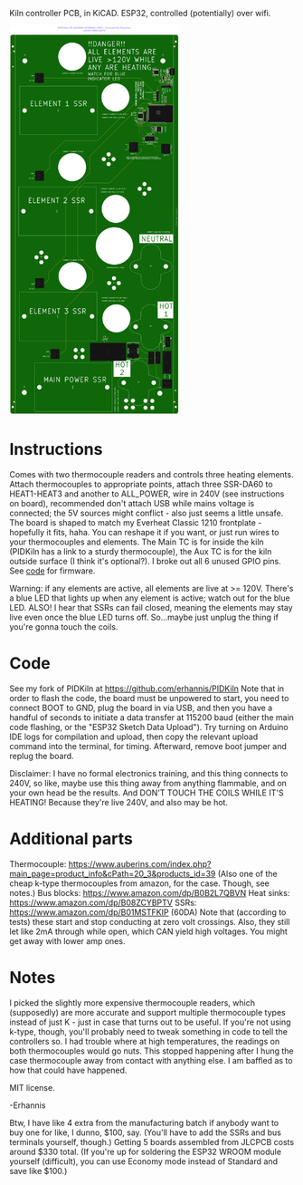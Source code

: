 Kiln controller PCB, in KiCAD.  ESP32, controlled (potentially) over wifi.

<img alt="PCB Diagram, from JLCPCB" src="5335756894208-Produce_DanZhi.SMT_Snapshot.Top.6176162A_Y20.SMT02401121555625.png" width="300" />

# Instructions 
Comes with two thermocouple readers and controls three heating elements.  Attach thermocouples to appropriate points, attach three SSR-DA60 to HEAT1-HEAT3 and another to ALL_POWER, wire in 240V (see instructions on board), recommended don't attach USB while mains voltage is connected; the 5V sources might conflict - also just seems a little unsafe.  The board is shaped to match my Everheat Classic 1210 frontplate - hopefully it fits, haha.  You can reshape it if you want, or just run wires to your thermocouples and elements.  The Main TC is for inside the kiln (PIDKiln has a link to a sturdy thermocouple), the Aux TC is for the kiln outside surface (I think it's optional?).  I broke out all 6 unused GPIO pins.  See [code](#code) for firmware.

Warning: if any elements are active, all elements are live at >= 120V.  There's a blue LED that lights up when any element is active; watch out for the blue LED.  ALSO!  I hear that SSRs can fail closed, meaning the elements may stay live even once the blue LED turns off.  So...maybe just unplug the thing if you're gonna touch the coils.

# Code
See my fork of PIDKiln at https://github.com/erhannis/PIDKiln
Note that in order to flash the code, the board must be unpowered to start, you need to connect BOOT to GND, plug the board in via USB, and then you have a handful of seconds to initiate a data transfer at 115200 baud (either the main code flashing, or the "ESP32 Sketch Data Upload").  Try turning on Arduino IDE logs for compilation and upload, then copy the relevant upload command into the terminal, for timing.  Afterward, remove boot jumper and replug the board.

Disclaimer: I have no formal electronics training, and this thing connects to 240V, so like, maybe use this thing away from anything flammable, and on your own head be the results.  And DON'T TOUCH THE COILS WHILE IT'S HEATING!  Because they're live 240V, and also may be hot.

# Additional parts
Thermocouple: https://www.auberins.com/index.php?main_page=product_info&cPath=20_3&products_id=39
  (Also one of the cheap k-type thermocouples from amazon, for the case.  Though, see notes.)
Bus blocks: https://www.amazon.com/dp/B0B2L7QBVN
Heat sinks: https://www.amazon.com/dp/B08ZCYBPTV
SSRs: https://www.amazon.com/dp/B01MSTFKIP (60DA)
  Note that (according to tests) these start and stop conducting at zero volt crossings.  Also, they still let like 2mA through while open, which CAN yield high voltages.
  You might get away with lower amp ones.

# Notes
I picked the slightly more expensive thermocouple readers, which (supposedly) are more accurate and support multiple thermocouple types instead of just K - just in case that turns out to be useful.  If you're not using k-type, though, you'll probably need to tweak something in code to tell the controllers so.
I had trouble where at high temperatures, the readings on both thermocouples would go nuts.  This stopped happening after I hung the case thermocouple away from contact with anything else.  I am baffled as to how that could have happened.

MIT license.

-Erhannis

Btw, I have like 4 extra from the manufacturing batch if anybody want to buy one for like, I dunno, $100, say.  (You'll have to add the SSRs and bus terminals yourself, though.)  Getting 5 boards assembled from JLCPCB costs around $330 total.
(If you're up for soldering the ESP32 WROOM module yourself (difficult), you can use Economy mode instead of Standard and save like $100.)
